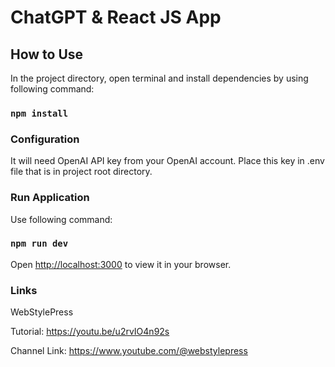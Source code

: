 # ChatGPT & React JS App



## How to Use

In the project directory, open terminal and install dependencies by using following command:

### `npm install`

### Configuration

It will need OpenAI API key from your OpenAI account. Place this key in .env file that is in project root directory.

### Run Application

Use following command:

### `npm run dev`

Open [http://localhost:3000](http://localhost:3000) to view it in your browser.

### Links

WebStylePress

Tutorial: https://youtu.be/u2rvIO4n92s

Channel Link: https://www.youtube.com/@webstylepress

